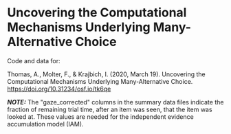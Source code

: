 # Uncovering the Computational Mechanisms Underlying Many-Alternative Choice

Code and data for:

Thomas, A., Molter, F., & Krajbich, I. (2020, March 19). Uncovering the Computational Mechanisms Underlying Many-Alternative Choice. https://doi.org/10.31234/osf.io/tk6qe


**_NOTE:_** The "gaze_corrected" columns in the summary data files indicate the fraction of remaining trial time, after an item was seen, that the item was looked at. These values are needed for the independent evidence accumulation model (IAM).
